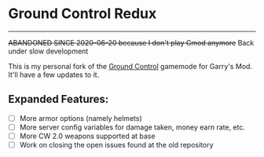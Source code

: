 # Ground Control Redux
---
~~ABANDONED SINCE 2020-06-20 because I don't play Gmod anymore~~
Back under slow development


This is my personal fork of the [Ground Control](https://steamcommunity.com/sharedfiles/filedetails/?id=800900816) gamemode for Garry's Mod. It'll have a few updates to it.


## Expanded Features:
- [ ] More armor options (namely helmets)
- [ ] More server config variables for damage taken, money earn rate, etc.
- [ ] More CW 2.0 weapons supported at base
- [ ] Work on closing the open issues found at the old repository
